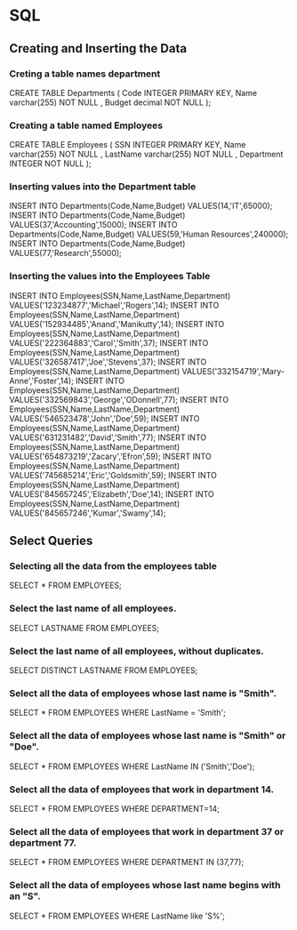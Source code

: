 # SQL 

## Creating and Inserting the Data 

### Creting a table names department 

CREATE TABLE Departments (
  Code INTEGER PRIMARY KEY,
  Name varchar(255) NOT NULL ,
  Budget decimal NOT NULL 
);

### Creating a table named Employees

CREATE TABLE Employees (
  SSN INTEGER PRIMARY KEY,
  Name varchar(255) NOT NULL ,
  LastName varchar(255) NOT NULL ,
  Department INTEGER NOT NULL
);


### Inserting values into the Department table

INSERT INTO Departments(Code,Name,Budget) VALUES(14,'IT',65000);
INSERT INTO Departments(Code,Name,Budget) VALUES(37,'Accounting',15000);
INSERT INTO Departments(Code,Name,Budget) VALUES(59,'Human Resources',240000);
INSERT INTO Departments(Code,Name,Budget) VALUES(77,'Research',55000);


### Inserting the values into the Employees Table

INSERT INTO Employees(SSN,Name,LastName,Department) VALUES('123234877','Michael','Rogers',14);
INSERT INTO Employees(SSN,Name,LastName,Department) VALUES('152934485','Anand','Manikutty',14);
INSERT INTO Employees(SSN,Name,LastName,Department) VALUES('222364883','Carol','Smith',37);
INSERT INTO Employees(SSN,Name,LastName,Department) VALUES('326587417','Joe','Stevens',37);
INSERT INTO Employees(SSN,Name,LastName,Department) VALUES('332154719','Mary-Anne','Foster',14);
INSERT INTO Employees(SSN,Name,LastName,Department) VALUES('332569843','George','ODonnell',77);
INSERT INTO Employees(SSN,Name,LastName,Department) VALUES('546523478','John','Doe',59);
INSERT INTO Employees(SSN,Name,LastName,Department) VALUES('631231482','David','Smith',77);
INSERT INTO Employees(SSN,Name,LastName,Department) VALUES('654873219','Zacary','Efron',59);
INSERT INTO Employees(SSN,Name,LastName,Department) VALUES('745685214','Eric','Goldsmith',59);
INSERT INTO Employees(SSN,Name,LastName,Department) VALUES('845657245','Elizabeth','Doe',14);
INSERT INTO Employees(SSN,Name,LastName,Department) VALUES('845657246','Kumar','Swamy',14);

## Select Queries 

### Selecting all the data from the employees table

SELECT * FROM EMPLOYEES;


### Select the last name of all employees.

SELECT LASTNAME FROM EMPLOYEES;

### Select the last name of all employees, without duplicates.

SELECT DISTINCT LASTNAME FROM EMPLOYEES;

### Select all the data of employees whose last name is "Smith".

SELECT * FROM EMPLOYEES WHERE LastName = 'Smith';

### Select all the data of employees whose last name is "Smith" or "Doe".

SELECT * FROM EMPLOYEES WHERE LastName IN ('Smith','Doe');

### Select all the data of employees that work in department 14.

SELECT * FROM EMPLOYEES WHERE DEPARTMENT=14;

###  Select all the data of employees that work in department 37 or department 77.

SELECT * FROM EMPLOYEES WHERE DEPARTMENT IN (37,77);

### Select all the data of employees whose last name begins with an "S".

SELECT * FROM EMPLOYEES WHERE LastName like 'S%';


